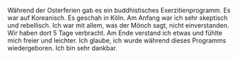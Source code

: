 Während der Osterferien gab es ein buddhistisches Exerzitienprogramm. Es war auf Koreanisch. Es geschah in Köln. Am Anfang war ich sehr skeptisch und rebellisch. Ich war mit allem, was der Mönch sagt, nicht einverstanden. Wir haben dort 5 Tage verbracht. Am Ende verstand ich etwas und fühlte mich freier und leichter. Ich glaube, ich wurde während dieses Programms wiedergeboren. Ich bin sehr dankbar.
